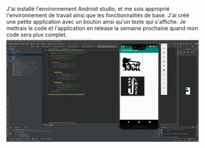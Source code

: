 J'ai installé l'environnement Android studio, et me suis approprié l'environnement de travail ainsi que les fonctionnalités de base.
J'ai créé une petite application avec un bouton ainsi qu'un texte qui s'affiche.
Je mettrais le code et l'application en release la semaine prochaine quand mon code sera plus complet.
![Capture d'écran 1ère application](https://github.com/Axel06c/Gant-Musical-Arduino/blob/master/lib/Images/Seance%201.png)
